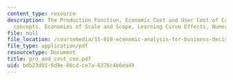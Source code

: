```yaml
---
content_type: resource
description: The Production Function, Economic Cost and User Cost of Capital, Cost
  concepts, Economies of Scale and Scope, Learning Curve Effects, Numeric Examples.
file: null
file_location: /coursemedia/15-010-economic-analysis-for-business-decisions-fall-2004/bdb23d916d9e06cdce7a6376c4b6ea49_pro_and_cost_con.pdf
file_type: application/pdf
resourcetype: Document
title: pro_and_cost_con.pdf
uid: bdb23d91-6d9e-06cd-ce7a-6376c4b6ea49
---
```

